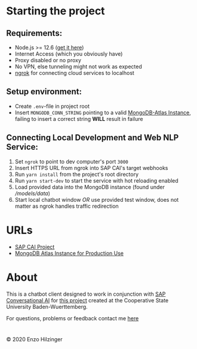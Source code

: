 # Starting the project

## Requirements:

- Node.js >= 12.6 ([get it here](https://nodejs.org/en/download/))
- Internet Access (which you obviously have)
- Proxy disabled or no proxy
- No VPN, else tunneling might not work as expected
- [ngrok](https://ngrok.com/) for connecting cloud services to localhost

## Setup environment:

- Create `.env`-file in project root
- Insert `MONGODB_CONN_STRING` pointing to a valid [MongoDB-Atlas Instance](https://www.mongodb.com/cloud/atlas), failing to insert a correct string **WILL** result in failure

## Connecting Local Development and Web NLP Service:

1. Set `ngrok` to point to dev computer's port `3000`
2. Insert HTTPS URL from ngrok into SAP CAI's target webhooks
3. Run `yarn install` from the project's root directory
4. Run `yarn start-dev` to start the service with hot reloading enabled
5. Load provided data into the MongoDB instance (found under _/models/data_)
6. Start local chatbot window _OR_ use provided test window, does not matter as ngrok handles traffic redirection

# URLs

- [SAP CAI Project](https://cai.tools.sap/theeny53/intsem/)
- [MongoDB Atlas Instance for Production Use](https://cloud.mongodb.com/v2/5d6c0dd9cf09a28b6f3d68cc#clusters/detail/Cluster0)

# About

This is a chatbot client designed to work in conjunction with [SAP Conversational AI](https://cai.tools.sap/) for [this project](https://github.com/mwi-projekt/Auslandssemesterportal2016) created at the Cooperative State University Baden-Wuerttemberg.

For questions, problems or feedback contact me [here](mailto:enzo@creationeers.tech?subject=[GitHub]%20MWI%20Chatbot%20Backend)

#

© 2020 Enzo Hilzinger
